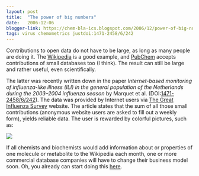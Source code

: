 ```yaml
---
layout: post
title:  "The power of big numbers"
date:   2006-12-06
blogger-link: https://chem-bla-ics.blogspot.com/2006/12/power-of-big-numbers.html
tags: virus chemometrics justdoi:1471-2458/6/242
---
```


Contributions to open data do not have to be large, as long as many people are doing it. The
[Wikipedia](http://wikipedia.org/) is a good example, and [PubChem](http://pubchem.ncbi.nlm.nih.gov/)
accepts contributions of small databases too (I think). The result can still be large and rather useful, even scientifically.

The latter was recently written down in the paper *Internet-based monitoring of influenza-like illness (ILI) in the general
population of the Netherlands during the 2003–2004 influenza season* by Marquet et al. (DOI:[1471-2458/6/242](https://doi.org/1471-2458/6/242)).
The data was provided by Internet users via [The Great Influenza Survey](http://www.degrotegriepmeting.nl/) website. The article states that
the sum of all those small contributions (anonymous website users are asked to fill out a weekly form), yields reliable data. The user is
rewarded by colorful pictures, such as:

![](/blog/assets/images/alles_2006-12-06.png)

If all chemists and biochemists would add information about or properties of one molecule or metabolite to the Wikipedia each month,
one or more commercial database companies will have to change their business model soon. Oh, you already can start doing this
[here](http://en.wikipedia.org/wiki/Portal:Chemistry).

